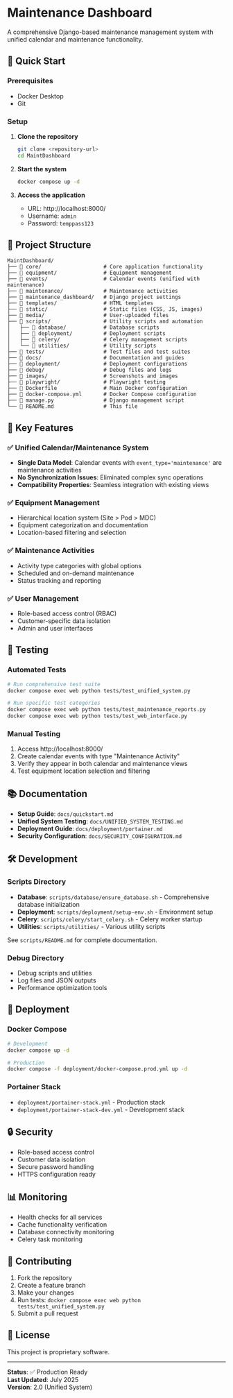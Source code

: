 # Maintenance Dashboard

A comprehensive Django-based maintenance management system with unified calendar and maintenance functionality.

## 🚀 Quick Start

### Prerequisites
- Docker Desktop
- Git

### Setup
1. **Clone the repository**
   ```bash
   git clone <repository-url>
   cd MaintDashboard
   ```

2. **Start the system**
   ```bash
   docker compose up -d
   ```

3. **Access the application**
   - URL: http://localhost:8000/
   - Username: `admin`
   - Password: `temppass123`

## 📁 Project Structure

```
MaintDashboard/
├── 📂 core/                    # Core application functionality
├── 📂 equipment/               # Equipment management
├── 📂 events/                  # Calendar events (unified with maintenance)
├── 📂 maintenance/             # Maintenance activities
├── 📂 maintenance_dashboard/   # Django project settings
├── 📂 templates/               # HTML templates
├── 📂 static/                  # Static files (CSS, JS, images)
├── 📂 media/                   # User-uploaded files
├── 📂 scripts/                 # Utility scripts and automation
│   ├── 📂 database/            # Database scripts
│   ├── 📂 deployment/          # Deployment scripts
│   ├── 📂 celery/              # Celery management scripts
│   └── 📂 utilities/           # Utility scripts
├── 📂 tests/                   # Test files and test suites
├── 📂 docs/                    # Documentation and guides
├── 📂 deployment/              # Deployment configurations
├── 📂 debug/                   # Debug files and logs
├── 📂 images/                  # Screenshots and images
├── 📂 playwright/              # Playwright testing
├── 🐳 Dockerfile               # Main Docker configuration
├── 🐳 docker-compose.yml       # Docker Compose configuration
├── 📄 manage.py                # Django management script
└── 📄 README.md                # This file
```

## 🔧 Key Features

### ✅ Unified Calendar/Maintenance System
- **Single Data Model**: Calendar events with `event_type='maintenance'` are maintenance activities
- **No Synchronization Issues**: Eliminated complex sync operations
- **Compatibility Properties**: Seamless integration with existing views

### ✅ Equipment Management
- Hierarchical location system (Site > Pod > MDC)
- Equipment categorization and documentation
- Location-based filtering and selection

### ✅ Maintenance Activities
- Activity type categories with global options
- Scheduled and on-demand maintenance
- Status tracking and reporting

### ✅ User Management
- Role-based access control (RBAC)
- Customer-specific data isolation
- Admin and user interfaces

## 🧪 Testing

### Automated Tests
```bash
# Run comprehensive test suite
docker compose exec web python tests/test_unified_system.py

# Run specific test categories
docker compose exec web python tests/test_maintenance_reports.py
docker compose exec web python tests/test_web_interface.py
```

### Manual Testing
1. Access http://localhost:8000/
2. Create calendar events with type "Maintenance Activity"
3. Verify they appear in both calendar and maintenance views
4. Test equipment location selection and filtering

## 📚 Documentation

- **Setup Guide**: `docs/quickstart.md`
- **Unified System Testing**: `docs/UNIFIED_SYSTEM_TESTING.md`
- **Deployment Guide**: `docs/deployment/portainer.md`
- **Security Configuration**: `docs/SECURITY_CONFIGURATION.md`

## 🛠️ Development

### Scripts Directory
- **Database**: `scripts/database/ensure_database.sh` - Comprehensive database initialization
- **Deployment**: `scripts/deployment/setup-env.sh` - Environment setup
- **Celery**: `scripts/celery/start_celery.sh` - Celery worker startup
- **Utilities**: `scripts/utilities/` - Various utility scripts

See `scripts/README.md` for complete documentation.

### Debug Directory
- Debug scripts and utilities
- Log files and JSON outputs
- Performance optimization tools

## 🚀 Deployment

### Docker Compose
```bash
# Development
docker compose up -d

# Production
docker compose -f deployment/docker-compose.prod.yml up -d
```

### Portainer Stack
- `deployment/portainer-stack.yml` - Production stack
- `deployment/portainer-stack-dev.yml` - Development stack

## 🔒 Security

- Role-based access control
- Customer data isolation
- Secure password handling
- HTTPS configuration ready

## 📊 Monitoring

- Health checks for all services
- Cache functionality verification
- Database connectivity monitoring
- Celery task monitoring

## 🤝 Contributing

1. Fork the repository
2. Create a feature branch
3. Make your changes
4. Run tests: `docker compose exec web python tests/test_unified_system.py`
5. Submit a pull request

## 📝 License

This project is proprietary software.

---

**Status**: ✅ Production Ready  
**Last Updated**: July 2025  
**Version**: 2.0 (Unified System)